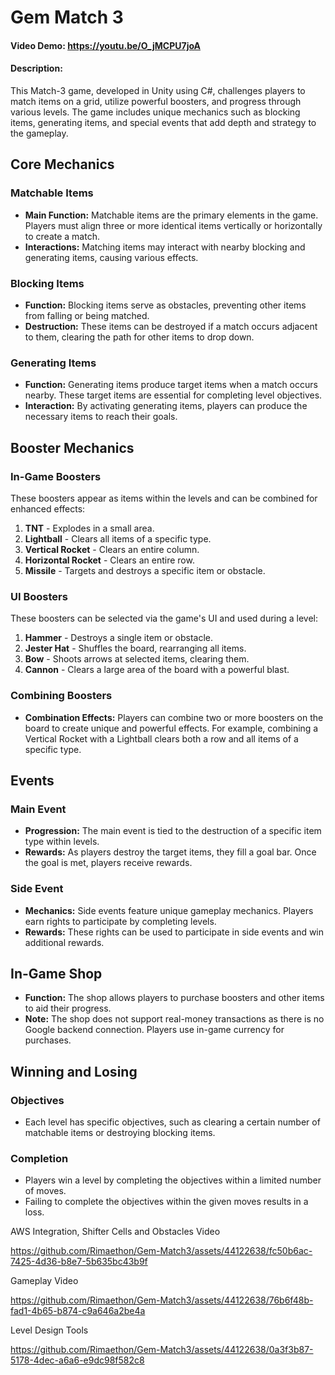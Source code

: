# Gem Match 3
#### Video Demo: https://youtu.be/O_jMCPU7joA
#### Description:
This Match-3 game, developed in Unity using C#, challenges players to match items on a grid, utilize powerful boosters, and progress through various levels. The game includes unique mechanics such as blocking items, generating items, and special events that add depth and strategy to the gameplay.

## Core Mechanics

### Matchable Items
- **Main Function:** Matchable items are the primary elements in the game. Players must align three or more identical items vertically or horizontally to create a match.
- **Interactions:** Matching items may interact with nearby blocking and generating items, causing various effects.

### Blocking Items
- **Function:** Blocking items serve as obstacles, preventing other items from falling or being matched.
- **Destruction:** These items can be destroyed if a match occurs adjacent to them, clearing the path for other items to drop down.

### Generating Items
- **Function:** Generating items produce target items when a match occurs nearby. These target items are essential for completing level objectives.
- **Interaction:** By activating generating items, players can produce the necessary items to reach their goals.

## Booster Mechanics

### In-Game Boosters
These boosters appear as items within the levels and can be combined for enhanced effects:

1. **TNT** - Explodes in a small area.
2. **Lightball** - Clears all items of a specific type.
3. **Vertical Rocket** - Clears an entire column.
4. **Horizontal Rocket** - Clears an entire row.
5. **Missile** - Targets and destroys a specific item or obstacle.

### UI Boosters
These boosters can be selected via the game's UI and used during a level:

1. **Hammer** - Destroys a single item or obstacle.
2. **Jester Hat** - Shuffles the board, rearranging all items.
3. **Bow** - Shoots arrows at selected items, clearing them.
4. **Cannon** - Clears a large area of the board with a powerful blast.

### Combining Boosters
- **Combination Effects:** Players can combine two or more boosters on the board to create unique and powerful effects. For example, combining a Vertical Rocket with a Lightball clears both a row and all items of a specific type.

## Events

### Main Event
- **Progression:** The main event is tied to the destruction of a specific item type within levels.
- **Rewards:** As players destroy the target items, they fill a goal bar. Once the goal is met, players receive rewards.

### Side Event
- **Mechanics:** Side events feature unique gameplay mechanics. Players earn rights to participate by completing levels.
- **Rewards:** These rights can be used to participate in side events and win additional rewards.

## In-Game Shop
- **Function:** The shop allows players to purchase boosters and other items to aid their progress.
- **Note:** The shop does not support real-money transactions as there is no Google backend connection. Players use in-game currency for purchases.

## Winning and Losing

### Objectives
- Each level has specific objectives, such as clearing a certain number of matchable items or destroying blocking items.

### Completion
- Players win a level by completing the objectives within a limited number of moves.
- Failing to complete the objectives within the given moves results in a loss.

AWS Integration, Shifter Cells and Obstacles Video

https://github.com/Rimaethon/Gem-Match3/assets/44122638/fc50b6ac-7425-4d36-b8e7-5b635bc43b9f


Gameplay Video

https://github.com/Rimaethon/Gem-Match3/assets/44122638/76b6f48b-fad1-4b65-b874-c9a646a2be4a



Level Design Tools


https://github.com/Rimaethon/Gem-Match3/assets/44122638/0a3f3b87-5178-4dec-a6a6-e9dc98f582c8
